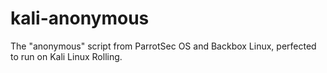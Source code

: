 # kali-anonymous
The "anonymous" script from ParrotSec OS and Backbox Linux, perfected to run on Kali Linux Rolling.
